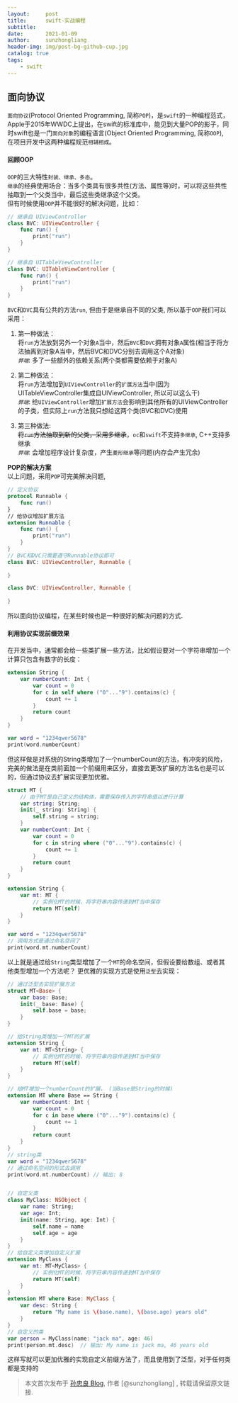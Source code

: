 ```yaml
---
layout:     post
title:      swift-实战编程
subtitle:   
date:       2021-01-09
author:     sunzhongliang
header-img: img/post-bg-github-cup.jpg
catalog: true
tags:
    - swift
---
```



## 面向协议
`面向协议`(Protocol Oriented Programming, 简称`POP`)，是`swift`的一种编程范式，Apple于2015年WWDC上提出，在swift的标准库中，能见到大量POP的影子，同时swift也是一门`面向对象`的编程语言(Object Oriented Programming, 简称`OOP`), 在项目开发中这两种编程规范`相辅相成`。

#### 回顾OOP

`OOP`的三大特性`封装、继承、多态`。<br>
`继承`的经典使用场合：当多个类具有很多共性(方法、属性等)时，可以将这些共性抽取到一个父类当中，最后这些类继承这个父类。<br>
但有时候使用`OOP`并不能很好的解决问题，比如：<br>
```swift
// 继承自 UIViewController
class BVC: UIViewController {
    func run() {
        print("run")
    }
}

// 继承自 UITableViewController
class DVC: UITableViewController {
    func run() {
        print("run")
    }
}
```
`BVC`和`DVC`具有公共的方法`run`, 但由于是继承自不同的父类, 所以基于`OOP`我们可以采用：<br>
1. 第一种做法：<br>
 将`run`方法放到另外一个对象`A`当中，然后`BVC`和`DVC`拥有对象`A`属性(相当于将方法抽离到对象A当中，然后BVC和DVC分别去调用这个A对象)<br>
*`弊端`*: 多了一些额外的依赖关系(两个类都需要依赖于对象A)<br>

2. 第二种做法：<br>
将`run`方法增加到`UIViewController`的`扩展方法`当中(因为UITableViewController集成自UIViewController, 所以可以这么干)<br>
*`弊端`*: 给`UIViewController`增加`扩展方法`会影响到其他所有的UIViewController的子类，但实际上`run`方法我只想给这两个类(BVC和DVC)使用<br>

3. 第三种做法:<br>
~~将`run`方法抽取到新的父类，采用多继承~~，`oc`和`swift`不支持`多继承`, C++支持多继承<br>
*`弊端`*: 会增加程序设计复杂度，产生`菱形继承`等问题(内存会产生冗余)<br>

**POP的解决方案**<br>
以上问题，采用`POP`可完美解决问题,
```swift
// 定义协议
protocol Runnable {
    func run()
}
// 给协议增加扩展方法
extension Runnable {
    func run() {
        print("run")
    }
}
// BVC和DVC只需要遵守Runnable协议即可
class BVC: UIViewController, Runnable {
    
}

class DVC: UIViewController, Runnable {
    
}
```
所以面向协议编程，在某些时候也是一种很好的解决问题的方式.<br>

#### 利用协议实现前缀效果
在开发当中，通常都会给一些类扩展一些方法，比如假设要对一个字符串增加一个计算只包含有数字的长度：
```swift
extension String {
    var numberCount: Int {
        var count = 0
        for c in self where ("0"..."9").contains(c) {
            count += 1
        }
        return count
    }
}

var word = "1234qwer5678"
print(word.numberCount)
```
但这样做是对系统的String类增加了一个numberCount的方法，有冲突的风险，完美的做法是在类前面加一个前缀用来区分，直接去更改扩展的方法名也是可以的，但通过协议去扩展实现更加优雅。
```swift
struct MT {
    // 由于MT是自己定义的结构体，需要保存传入的字符串值以进行计算
    var string: String;
    init(_ string: String) {
        self.string = string;
    }
    var numberCount: Int {
        var count = 0
        for c in string where ("0"..."9").contains(c) {
            count += 1
        }
        return count
    }
}

extension String {
    var mt: MT {
        // 实例化MT的时候，将字符串内容传递到MT当中保存
        return MT(self)
    }
}

var word = "1234qwer5678"
// 调用方式是通过命名空间了
print(word.mt.numberCount)
```
以上就是通过给`String`类型增加了一个`MT`的命名空间，但假设要给数组、或者其他类型增加一个方法呢？
更优雅的实现方式是使用`泛型`去实现：
```swift
// 通过泛型去实现扩展方法
struct MT<Base> {
    var base: Base;
    init(_ base: Base) {
        self.base = base;
    }
}

// 给String类增加一个MT的扩展
extension String {
    var mt: MT<String> {
        // 实例化MT的时候，将字符串内容传递到MT当中保存
        return MT(self)
    }
}

// 给MT增加一个numberCount的扩展， (当Base是String的时候)
extension MT where Base == String {
    var numberCount: Int {
        var count = 0
        for c in base where ("0"..."9").contains(c) {
            count += 1
        }
        return count
    }
}
// string类
var word = "1234qwer5678"
// 通过命名空间的形式去调用
print(word.mt.numberCount) // 输出: 8


// 自定义类
class MyClass: NSObject {
    var name: String;
    var age: Int;
    init(name: String, age: Int) {
        self.name = name
        self.age = age
    }
}
// 给自定义类增加自定义扩展
extension MyClass {
    var mt: MT<MyClass> {
        // 实例化MT的时候，将字符串内容传递到MT当中保存
        return MT(self)
    }
}
extension MT where Base: MyClass {
    var desc: String {
        return "My name is \(base.name), \(base.age) years old"
    }
}
// 自定义的类
var person = MyClass(name: "jack ma", age: 46)
print(person.mt.desc)  // 输出: My name is jack ma, 46 years old
```
这样写就可以更加优雅的实现自定义前缀方法了，而且使用到了泛型，对于任何类都是支持的<br>



> 本文首次发布于 [孙忠良 Blog](https://sunzhongliangde.github.io), 作者 [@sunzhongliang] ,
转载请保留原文链接.
